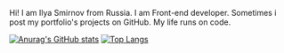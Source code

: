 Hi! I am Ilya Smirnov from Russia. I am Front-end developer. Sometimes i post my portfolio's projects on GitHub. My life runs on code.

[![Anurag's GitHub stats](https://github-readme-stats.vercel.app/api?username=RAUH-WRLD)](https://github.com/anuraghazra/github-readme-stats) [![Top Langs](https://github-readme-stats.vercel.app/api/top-langs/?username=RAUH-WRLD)](https://github.com/anuraghazra/github-readme-stats)
